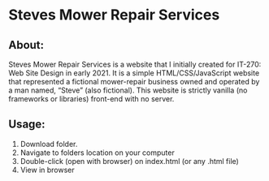 # Steves Mower Repair Services

## About:
Steves Mower Repair Services is a website that I initially created for IT-270: Web Site Design in early 2021. It is a simple HTML/CSS/JavaScript website that represented a fictional mower-repair business owned and operated by a man named, “Steve” (also fictional). This website is strictly vanilla (no frameworks or libraries) front-end with no server.

## Usage:
1. Download folder. 
2. Navigate to folders location on your computer
3. Double-click (open with browser) on index.html (or any .html file)
4. View in browser
